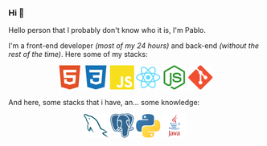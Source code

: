 ### Hi 👋

Hello person that I probably don't know who it is, I'm Pablo.

I'm a front-end developer _(most of my 24 hours)_ and back-end _(without the rest of the time)_. Here some of my stacks:
<p align="center">
	<img src="https://github.com/pablorodrigo52/pablorodrigo52/blob/master/assets/html5.svg" width="48"/>
	<img src="https://github.com/pablorodrigo52/pablorodrigo52/blob/master/assets/css3.svg" width="48"/>
	<img src="https://github.com/pablorodrigo52/pablorodrigo52/blob/master/assets/javascript.svg" width="48"/>
	<img src="https://github.com/pablorodrigo52/pablorodrigo52/blob/master/assets/react.svg" width="48"/>
	<img src="https://github.com/pablorodrigo52/pablorodrigo52/blob/master/assets/node-dot-js.svg" width="48"/>
	<img src="https://github.com/pablorodrigo52/pablorodrigo52/blob/master/assets/git.svg" width="48"/>
</p>

And here, some stacks that i have, an... some knowledge:
<p align="center">
	<img src="https://github.com/pablorodrigo52/pablorodrigo52/blob/master/assets/mysql.svg" width="48"/>
	<img src="https://github.com/pablorodrigo52/pablorodrigo52/blob/master/assets/postgresql.svg" width="48"/>
	<img src="https://github.com/pablorodrigo52/pablorodrigo52/blob/master/assets/python.svg" width="48"/>
	<img src="https://github.com/pablorodrigo52/pablorodrigo52/blob/master/assets/java.svg" width="48"/>
</p>



<!--
**pablorodrigo52/pablorodrigo52** is a ✨ _special_ ✨ repository because its `README.md` (this file) appears on your GitHub profile.

Here are some ideas to get you started:

- 🔭 I’m currently working on ...
- 🌱 I’m currently learning ...
- 👯 I’m looking to collaborate on ...
- 🤔 I’m looking for help with ...
- 💬 Ask me about ...
- 📫 How to reach me: ...
- 😄 Pronouns: ...
- ⚡ Fun fact: ...
-->
